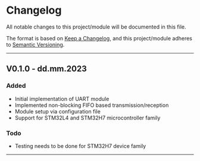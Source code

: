 # Changelog
All notable changes to this project/module will be documented in this file.

The format is based on [Keep a Changelog](https://keepachangelog.com/en/1.0.0/),
and this project/module adheres to [Semantic Versioning](https://semver.org/spec/v2.0.0.html).

---
## V0.1.0 - dd.mm.2023

### Added
- Initial implementation of UART module
- Implemented non-blocking FIFO based transmission/reception
- Module setup via configuration file
- Support for STM32L4 and STM32H7 microcontroller family

### Todo
- Testing needs to be done for STM32H7 device family

---
